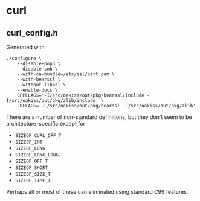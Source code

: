 # curl

## curl_config.h
Generated with

	./configure \
		--disable-pop3 \
		--disable-smb \
		--with-ca-bundle=/etc/ssl/cert.pem \
		--with-bearssl \
		--without-libpsl \
		--enable-docs \
		CPPFLAGS='-I/src/oakiss/out/pkg/bearssl/include -I/src/oakiss/out/pkg/zlib/include' \
		LDFLAGS='-L/src/oakiss/out/pkg/bearssl -L/src/oakiss/out/pkg/zlib'

There are a number of non-standard definitions, but they don't seem to be
architecture-specific except for

- `SIZEOF_CURL_OFF_T`
- `SIZEOF_INT`
- `SIZEOF_LONG`
- `SIZEOF_LONG_LONG`
- `SIZEOF_OFF_T`
- `SIZEOF_SHORT`
- `SIZEOF_SIZE_T`
- `SIZEOF_TIME_T`

Perhaps all or most of these can eliminated using standard C99 features.
